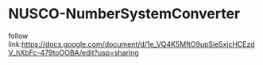 # NUSCO-NumberSystemConverter
follow link:https://docs.google.com/document/d/1e_VQ4K5MftO9upSie5xjcHCEzdV_hXbFc-479toOOBA/edit?usp=sharing
